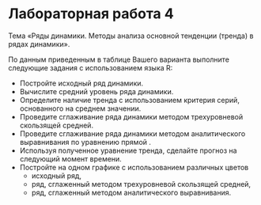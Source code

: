 # Лабораторная работа 4
Тема «Ряды динамики. Методы анализа основной тенденции (тренда) в рядах динамики».

По данным приведенным в таблице Вашего варианта выполните следующие задания с использованием языка R:

* Постройте исходный ряд динамики.
* Вычислите средний уровень ряда динамики.
* Определите наличие тренда с использованием критерия серий, основанного на среднем значении.
* Проведите сглаживание ряда динамики методом трехуровневой скользящей средней.
* Проведите сглаживание ряда динамики методом аналитического выравнивания по уравнению прямой . 
* Используя полученное уравнение тренда, сделайте прогноз на следующий момент времени.
* Постройте на одном графике с использованием различных цветов 
	* исходный ряд, 
	* ряд, сглаженный методом трехуровневой скользящей средней,
	* ряд, сглаженный методом аналитического выравнивания.